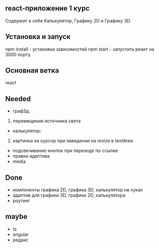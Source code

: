 ## react-приложение 1 курс
Содержит в себе Калькулятор, Графику 2D и Графику 3D.

## Установка и запуск
npm install - установка зависимостей
npm start - запустить реакт на 3000 порту

## Основная ветка
react

## Needed
* граф3д:
1. перемещения источника света
* калькулятор:
2. картинка на курсор при наведении на resize в textArea

* подсвечивание кнопок при переходе по ссылке
* правки адаптива
* media

## Done
* компоненты графика 2D, графика 3D, калькулятор на хуках 
* адаптив для графики 3D, графики 2D, калькулятора
* роутинг

## maybe
* ts
* angular
* редакс